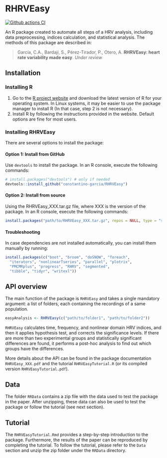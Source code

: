 

# RHRVEasy

[![Github actions CI](https://github.com/constantino-garcia/RHRVEasy/actions/workflows/github-actions.yml/badge.svg)](https://github.com/constantino-garcia/RHRVEasy/actions/workflows/github-actions.yml/badge.svg)

An R package created to automate all steps of a HRV analysis, including data preprocessing, indices calculation, and statistical analysis. The methods of this package are described in:

> García, C.A., Bardají, S., Pérez-Tirador, P., Otero, A. **RHRVEasy: heart rate variability made easy**. *Under review*

## Installation
### Installing R
1. Go to the [R project website](https://www.r-project.org/) and download the latest version of R for your operating system. In Linux systems, it may be easier to use the package manager to install R (In that case, step 2 is not necessary).
2. Install R by following the instructions provided in the website. Default options are fine for most users.

### Installing RHRVEasy
There are several options to install the package:

#### Option 1: Install from GitHub
Use `devtools` to install the package. In an R console, execute the following commands:
```R
# install.packages("devtools") # only if needed
devtools::install_github("constantino-garcia/RHRVEasy")
```

#### Option 2: Install from source 
Using the RHRVEasy_XXX.tar.gz file, where XXX is the version of the package. In an R console, execute the following commands:
```R
install.packages("path/to/RHRVEasy_XXX.tar.gz", repos = NULL, type = "source")
```

#### Troubleshooting
In case dependencies are not installed automatically, you can install them manually by running:
```R
install.packages(c("boot", "broom", "doSNOW", "foreach",
  "iterators", "nonlinearTseries", "parallel", "plotrix",
  "PMCMRplus", "progress", "RHRV", "segmented", 
  "tibble", "tidyr", "writexl"))
```


## API overview 

The main function of the package is `RHRVEasy` and takes a single mandatory argument:
a list of folders, each containing the recordings of a same 
population. 

```R 
easyAnalysis <- RHRVEasy(c("path/to/folder1", "path/to/folder2")) 
```

`RHRVEasy` calculates time, frequency, and nonlinear domain HRV indices, 
and then it applies hypothesis test, and corrects the significance levels. If 
there are more than two experimental groups and statistically significant 
differences are found, it performs a post-hoc analysis to find out which groups 
have the differences. 

More details about the API can be found in the package documentation `RHRVEasy_XXX.pdf` and the tutorial `RHRVEasyTutorial.R` (or its compiled version `RHRVEasyTutorial.pdf`).


## Data
The folder `RRData` contains a zip file with the data used to test the package in the paper. After unzipping, these data can also be used to test the package or follow the tutorial (see next section).

## Tutorial
The `RHRVEasyTutorial.Rmd` provides a step-by-step introduction to the package. Furthermore, the results of the paper can be reproduced by completing the tutorial. To follow the tutorial, please refer to the `Data` section and unzip the zip folder under the `RRData` directory.


